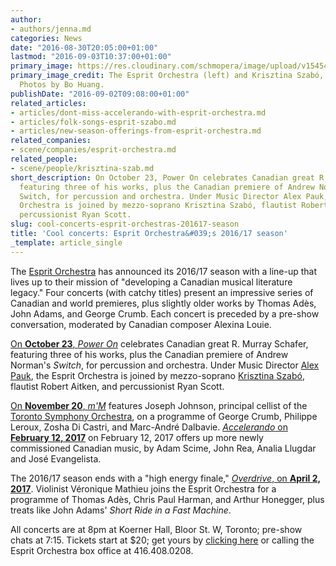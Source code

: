 ```yaml
---
author:
- authors/jenna.md
categories: News
date: "2016-08-30T20:05:00+01:00"
lastmod: "2016-09-03T10:37:00+01:00"
primary_image: https://res.cloudinary.com/schmopera/image/upload/v1545409169/media/webhook-uploads/1472584619387/2016-08-30---EspritSzabo.jpg.jpg
primary_image_credit: The Esprit Orchestra (left) and Krisztina Szabó, mezzo-soprano.
  Photos by Bo Huang.
publishDate: "2016-09-02T09:08:00+01:00"
related_articles:
- articles/dont-miss-accelerando-with-esprit-orchestra.md
- articles/folk-songs-esprit-szabo.md
- articles/new-season-offerings-from-esprit-orchestra.md
related_companies:
- scene/companies/esprit-orchestra.md
related_people:
- scene/people/krisztina-szab.md
short_description: On October 23, Power On celebrates Canadian great R. Murray Schafer,
  featuring three of his works, plus the Canadian premiere of Andrew Norman&#039;s
  Switch, for percussion and orchestra. Under Music Director Alex Pauk, the Esprit
  Orchestra is joined by mezzo-soprano Krisztina Szabó, flautist Robert Aitken, and
  percussionist Ryan Scott.
slug: cool-concerts-esprit-orchestras-201617-season
title: 'Cool concerts: Esprit Orchestra&#039;s 2016/17 season'
_template: article_single
---
```


The [Esprit Orchestra](/scene/companies/esprit-orchestra/) has announced its 2016/17 season with a line-up that lives up to their mission of "developing a Canadian musical literature legacy." Four concerts (with catchy titles) present an impressive series of Canadian and world premieres, plus slightly older works by Thomas Adès, John Adams, and George Crumb. Each concert is preceded by a pre-show conversation, moderated by Canadian composer Alexina Louie.

[On **October 23**, *Power On*](http://www.espritorchestra.com/buytickets/concert1.html) celebrates Canadian great R. Murray Schafer, featuring three of his works, plus the Canadian premiere of Andrew Norman's *Switch*, for percussion and orchestra. Under Music Director [Alex Pauk](http://www.espritorchestra.com/aboutus/alexpauk.html), the Esprit Orchestra is joined by mezzo-soprano [Krisztina Szabó](/scene/people/krisztina-szabo/), flautist Robert Aitken, and percussionist Ryan Scott.

[On **November 20**, *m'M*](http://www.espritorchestra.com/buytickets/concert2.html) features Joseph Johnson, principal cellist of the [Toronto Symphony Orchestra](/scene/companies/toronto-symphony-orchestra/), on a programme of George Crumb, Philippe Leroux, Zosha Di Castri, and Marc-André Dalbavie. [*Accelerando* on **February 12, 2017**](http://www.espritorchestra.com/buytickets/concert3.html) on February 12, 2017 offers up more newly commissioned Canadian music, by Adam Scime, John Rea, Analia Llugdar and José Evangelista.

The 2016/17 season ends with a "high energy finale," [*Overdrive*, on **April 2, 2017**](http://www.espritorchestra.com/buytickets/concert4.html). Violinist Véronique Mathieu joins the Esprit Orchestra for a programme of Thomas Adès, Chris Paul Harman, and Arthur Honegger, plus treats like John Adams' *Short Ride in a Fast Machine*.

All concerts are at 8pm at Koerner Hall, Bloor St. W, Toronto; pre-show chats at 7:15. Tickets start at $20; get yours by [clicking here](http://www.espritorchestra.com/buytickets/) or calling the Esprit Orchestra box office at 416.408.0208.
